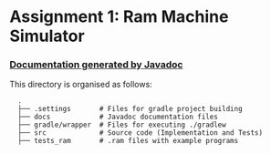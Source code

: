 # Assignment 1: Ram Machine Simulator

### [Documentation generated by Javadoc](https://ull-esit-inf-daa-1819.github.io/ull-esit-inf-daa-1819-pract1-Dibad/overview-summary.html>)

This directory is organised as follows:

      .
      ├── .settings       # Files for gradle project building
      ├── docs            # Javadoc documentation files
      ├── gradle/wrapper  # Files for executing ./gradlew
      ├── src             # Source code (Implementation and Tests)
      ├── tests_ram       # .ram files with example programs
